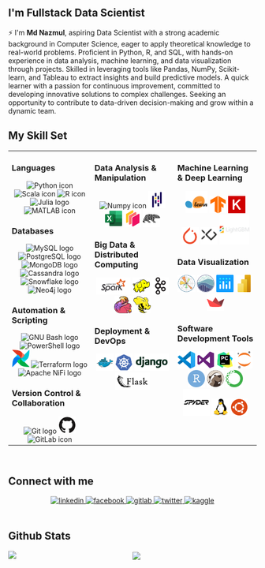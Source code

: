## I'm Fullstack Data Scientist

⚡ I'm **Md Nazmul**, aspiring Data Scientist with a strong academic background in Computer Science, eager to apply theoretical knowledge to real-world problems. Proficient in Python, R, and SQL, with hands-on experience in data analysis, machine learning, and data visualization through projects. Skilled in leveraging tools like Pandas, NumPy, Scikit-learn, and Tableau to extract insights and build predictive models. A quick learner with a passion for continuous improvement, committed to developing innovative solutions to complex challenges. Seeking an opportunity to contribute to data-driven decision-making and grow within a dynamic team.





## My Skill Set  
<table><tr><td valign="top" width="33%">

### Languages  
<div align="center">  
  <img title="Python" alt="Python icon" height="35px" src="https://www.vectorlogo.zone/logos/python/python-icon.svg">
  <img title="Scala" alt="Scala icon" height="35px" src="https://www.vectorlogo.zone/logos/scala-lang/scala-lang-icon.svg">
  <img title="R" alt="R icon" height="35px" src="https://www.vectorlogo.zone/logos/r-project/r-project-icon.svg">
  <img title="Julia" alt="Julia logo" height="35px" src="https://www.vectorlogo.zone/logos/julialang/julialang-icon.svg">

  <img title="MATLAB" alt="MATLAB icon" height="35px" src="https://www.svgrepo.com/show/373830/matlab.svg">


</div>  



### Databases  
<div align="center">  
  <img title="MySQL" alt="MySQL logo" height="35px" src="https://www.vectorlogo.zone/logos/mysql/mysql-ar21.svg">
  <img title="PostgreSQL" alt="PostgreSQL logo" height="35px" src="https://www.vectorlogo.zone/logos/postgresql/postgresql-icon.svg">
  <img title="MongoDB" alt="MongoDB logo" height="35px" src="https://www.vectorlogo.zone/logos/mongodb/mongodb-icon.svg">
  <img title="Cassandra" alt="Cassandra logo" height="35px" src="https://www.svgrepo.com/show/353540/cassandra.svg">
  <img title="Snowflake" alt="Snowflake logo" height="35px" src="https://www.vectorlogo.zone/logos/snowflake/snowflake-icon.svg">
  <img title="Neo4j" alt="Neo4j logo" height="35px" src="https://www.vectorlogo.zone/logos/neo4j/neo4j-icon.svg">

</div>  



### Automation & Scripting  
<div align="center">  
  <img title="GNU Bash" alt="GNU Bash logo" height="35px" src="https://www.vectorlogo.zone/logos/gnu_bash/gnu_bash-icon.svg">
  <img title="PowerShell" alt="PowerShell logo" height="35px" src="https://www.svgrepo.com/show/373992/powershell.svg">
  <img title="Apache Airflow" alt="Apache Airflow icon " height="35px" src="img/apacheairflow.svg">
  <img title="Terraform" alt="Terraform logo" height="35px" src="https://www.vectorlogo.zone/logos/terraformio/terraformio-icon.svg">
  <img title="Apache NiFi" alt="Apache NiFi logo" height="35px" src="https://www.vectorlogo.zone/logos/apache_nifi/apache_nifi-ar21.svg">
</div>  



### Version Control & Collaboration  
<div align="center">  
  <img title="Git" alt="Git logo" height="35px" src="https://www.vectorlogo.zone/logos/git-scm/git-scm-icon.svg">
  <img title="GitHub" alt="GitHub icon " height="35px" src="img/github.svg">
  <img title="GitLab" alt="GitLab icon " height="35px" src="https://www.vectorlogo.zone/logos/gitlab/gitlab-icon.svg">
</div>

</td><td valign="top" width="33%">



### Data Analysis & Manipulation  
<div align="center">  
  <img title="Numpy" alt="Numpy icon " height="35px" src="https://www.vectorlogo.zone/logos/numpy/numpy-icon.svg">
  <img title="Pandas" alt="Pandas icon " height="35px" src="img/pandas.svg">
  <img title="Excel" alt="Excel icon " height="35px" src="img/excel.svg">
  <img title="Dask" alt="Dask icon " height="35px" src="img/dask.svg">
  <img title="Polars" alt="Polars icon " height="35px" src="img/polars.svg">
</div>  



### Big Data & Distributed Computing  
<div align="center">  
  <img title="Apache Spark" alt="Apache Spark icon " height="35px" src="img/apachespark.svg">
  <img title="Apache Hadoop" alt="Apache Hadoop icon " height="35px" src="img/apachehadoop.svg">
  <img title="Apache Kafka" alt="Apache Kafka icon " height="35px" src="img/apachekafka.svg">
  <img title="Apache Flink" alt="Apache Flink icon " height="35px" src="img/flink.svg">
  <img title="Apache Hive" alt="Apache Hive icon " height="35px" src="img/apachehive.svg">
</div>  



### Deployment & DevOps  
<div align="center">  
  <img title="Docker" alt="Docker icon " height="35px" src="img/docker.svg">
  <img title="Kubernetes" alt="Kubernetes icon " height="35px" src="img/kubernetes.svg">
  <img title="Django" alt="Django icon " height="35px" src="img/django.svg">
  <img title="Flask" alt="Flask icon " height="35px" src="img/flask.svg">
</div>  


</td><td valign="top" width="33%">



### Machine Learning  & Deep Learning  
<div align="center">  
  <img title="Scikit-Learn" alt="Scikit-Learn icon " height="45px" src="img/scikitlearn.svg">
  <img title="TensorFlow" alt="TensorFlow icon " height="35px" src="img/tensorflow.svg">
  <img title="Keras" alt="Keras icon " height="35px" src="img/keras.svg">
  <img title="PyTorch" alt="PyTorch icon " height="35px" src="img/pytorch.svg">
  <img title="XGBoost" alt="XGBoost icon " height="35px" src="img/xgboost.svg">
  <img title="LightGBM" alt="LightGBM icon " height="60px" src="img/lightgbm.svg">
</div>  



### Data Visualization  
<div align="center">  
  <img title="Matplotlib" alt="Matplotlib icon " height="35px" src="img/matplotlib.svg">
  <img title="Seaborn" alt="Seaborn icon " height="35px" src="img/seaborn.svg">
  <img title="Plotly" alt="Plotly icon " height="35px" src="img/plotly.svg">
  <img title="Power BI" alt="Power BI icon " height="35px" src="img/powerbi.svg">
  <img title="Streamlit" alt="Streamlit icon " height="35px" src="img/streamlit.svg">
</div>  



### Software Development Tools
<div align="center">  
  <img title="Visual Studio Code" alt="Visual Studio Code icon " height="35px" src="img/visualstudiocode.svg">
  <img title="Visual Studio" alt="Visual Studio icon " height="35px" src="img/visualstudio.svg">
  <img title="PyCharm" alt="PyCharm icon " height="35px" src="img/pycharm.svg">
  <img title="Jupyter Notebook" alt="Jupyter Notebook icon " height="35px" src="img/jupyter.svg">
  <img title="RStudio" alt="RStudio icon " height="35px" src="img/rstudio.svg">
  <img title="DBeaver" alt="DBeaver icon " height="35px" src="img/dbeaver.svg">
  <img title="Anaconda" alt="Anaconda icon " height="35px" src="img/anaconda.svg">
  <img title="Sypder" alt="Sypder icon " height="55px" src="img/spyder.svg">
  <img title="Linux" alt="Linux icon " height="35px" src="img/linux.svg">
  <img title="Ubuntu" alt="Ubuntu icon " height="35px" src="img/ubuntu.svg">
  
</div>

</td></tr></table>  

<br/>  


## Connect with me  
<div align="center">
<a href="https://linkedin.com/in/nazmulhasannihal" target="_blank">
<img src=https://img.shields.io/badge/linkedin-%231E77B5.svg?&style=for-the-badge&logo=linkedin&logoColor=white alt=linkedin style="margin-bottom: 5px;" />
</a>
<a href="https://www.facebook.com/8lack.rabbit" target="_blank">
<img src=https://img.shields.io/badge/facebook-%232E87FB.svg?&style=for-the-badge&logo=facebook&logoColor=white alt=facebook style="margin-bottom: 5px;" />
</a>
<a href="https://gitlab.com/NazmulHasanNihal" target="_blank">
<img src=https://img.shields.io/badge/gitlab-330F63.svg?&style=for-the-badge&logo=gitlab&logoColor=white alt=gitlab style="margin-bottom: 5px;" />
</a>
<a href="https://twitter.com/nazmulhas363" target="_blank">
<img src=https://img.shields.io/badge/twitter-%2300acee.svg?&style=for-the-badge&logo=twitter&logoColor=white alt=twitter style="margin-bottom: 5px;" />
</a>
<a href="https://www.kaggle.com/nazmulhasannihal" target="_blank">
<img src=https://img.shields.io/badge/kaggle-%2344BAE8.svg?&style=for-the-badge&logo=kaggle&logoColor=white alt=kaggle style="margin-bottom: 5px;" />
</a>  
</div>  
  

<br/>  


## Github Stats  
<img src="https://github-readme-stats.vercel.app/api?username=NazmulHasanNihal&show_icons=true&count_private=true&hide_border=true" align="left" />  

<div align="center"><img src="https://github-readme-stats.vercel.app/api/top-langs/?username=NazmulHasanNihal&hide_border=true&layout=compact" align="center" /></div>
<br />